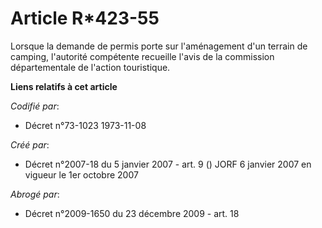 # Article R*423-55

Lorsque la demande de permis porte sur l'aménagement d'un terrain de camping, l'autorité compétente recueille l'avis de la
commission départementale de l'action touristique.

**Liens relatifs à cet article**

_Codifié par_:

  - Décret n°73-1023 1973-11-08

_Créé par_:

  - Décret n°2007-18 du 5 janvier 2007 - art. 9 () JORF 6 janvier 2007 en vigueur le 1er octobre 2007

_Abrogé par_:

  - Décret n°2009-1650 du 23 décembre 2009 - art. 18
